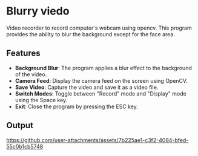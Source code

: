 # Blurry viedo
Video recorder to record computer's webcam using opencv. This program provides the ability to blur the background except for the face area. 

## Features

- **Background Blur**: The program applies a blur effect to the background of the video.
- **Camera Feed**: Display the camera feed on the screen using OpenCV.
- **Save Video**: Capture the video and save it as a video file.
- **Switch Modes**: Toggle between "Record" mode and "Display" mode using the Space key.
- **Exit**: Close the program by pressing the ESC key.

## Output


https://github.com/user-attachments/assets/7b225ae1-c3f2-4084-bfed-55c0b1cb5748

